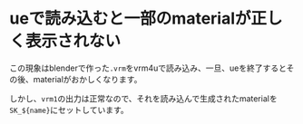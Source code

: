 # ueで読み込むと一部のmaterialが正しく表示されない

この現象はblenderで作った`.vrm`をvrm4uで読み込み、一旦、ueを終了するとその後、materialがおかしくなります。

しかし、`vrm1`の出力は正常なので、それを読み込んで生成されたmaterialを`SK_${name}`にセットしています。


